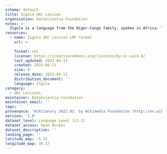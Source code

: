 ```yaml
---
schema: default
title: Zigula UKC Lexicon
organization: DataScientia Foundation
notes: >-
  Zigula is a language from the Niger-Congo family, spoken in Africa. The UKC Lexicon of Zigula is represented as a lexico-semantic network. It consists of words, word senses, synsets, as well as sense-level and synset-level relationships.
resources:
  - name: Zigula UKC Lexicon LMF format
    url: >-
      
    format: xml
    license: https://creativecommons.org/licenses/by-nc-sa/4.0/
    last_updated: 2023-04-13
    created: 2023-04-13
    size: 0
    release_date: 2023-04-13
    distribution_document: ''
    language: Zigula
category:
  - UKC Lexicons
maintainer: DataScientia Foundation
maintainer_email: ''
tags: ''
provenance: 'Wiktionary 2022.01. by Wikimedia Foundation (http://en.wiktionary.org); Princeton WordNet 2.1 by Princeton University (https://wordnet.princeton.edu)'
version: '1.0'
dataset_level: Language Level (L1-2)
dataset_access: Open Access
dataset_description: ''
landing_page: ''
latitude_map: -5.75
longitude_map: 38.17
---
```

